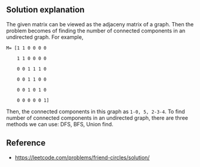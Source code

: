 ## Solution explanation

The given matrix can be viewed as the adjaceny matrix of a graph. Then the problem becomes of finding the number of
connected components in an undirected graph. For example,

```
M= [1 1 0 0 0 0

    1 1 0 0 0 0

    0 0 1 1 1 0

    0 0 1 1 0 0

    0 0 1 0 1 0

    0 0 0 0 0 1]
```

Then, the connected components in this graph as `1-0, 5, 2-3-4`. To find number of connected components in an undirected graph,
there are three methods we can use: DFS, BFS, Union find.

## Reference

- https://leetcode.com/problems/friend-circles/solution/
